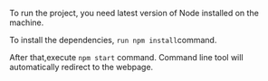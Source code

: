 To run the project, you need latest version of Node installed on the machine.

To install the dependencies, `run npm install`command.

After that,execute `npm start` command. Command line tool will automatically redirect to the webpage.
